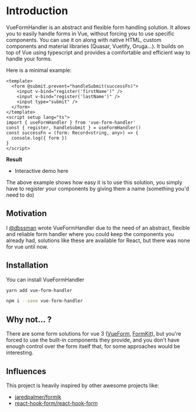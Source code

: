 # Introduction

VueFormHandler is an abstract and flexible form handling solution. It allows you to easily handle forms in Vue, without forcing you to use specific components. You can use it on along with native HTML, custom components and material libraries (Quasar, Vuetify, Oruga...). It builds on top of Vue using typescript and provides a comfortable and efficient way to handle your forms.

Here is a minimal example:

```vue
<template>
  <form @submit.prevent="handleSubmit(successFn)">
    <input v-bind="register('firstName')" />
    <input v-bind="register('lastName')" />
    <input type="submit" />
  </form>
</template>
<script setup lang="ts">
import { useFormHandler } from 'vue-form-handler'
const { register, handleSubmit } = useFormHandler()
const successFn = (form: Record<string, any>) => {
  console.log({ form })
}
</script>
```

**Result**

- Interactive demo here

The above example shows how easy it is to use this solution, you simply have to register your components by giving them a name (something you'd need to do)

## Motivation

I [@dbssman](https://github.com/dbssman) wrote VueFormHandler due to the need of an abstract, flexible and reliable form handler where you could keep the components you already had, solutions like these are available for React, but there was none for vue until now.

## Installation

You can install VueFormHandler

```bash
yarn add vue-form-handler
```

```bash
npm i --save vue-form-handler
```

## Why not... ?

There are some form solutions for vue 3 ([VueForm](https://vueform.com/), [FormKit](https://formkit.com/)), but you're forced to use the built-in components they provide, and you don't have enough control over the form itself that, for some approaches would be interesting.

## Influences

This project is heavily inspired by other awesome projects like:

- [jaredpalmer/formik](https://github.com/jaredpalmer/formik)
- [react-hook-form/react-hook-form](https://github.com/react-hook-form/react-hook-form)
